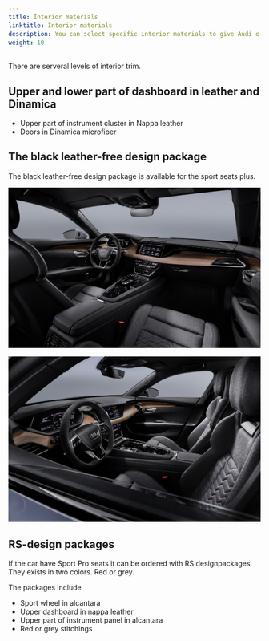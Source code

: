 ```yaml
---
title: Interior materials
linktitle: Interior materials
description: You can select specific interior materials to give Audi e-tron GT a more exclusive look
weight: 10
---
```


There are serveral levels of interior trim.

## Upper and lower part of dashboard in leather and Dinamica

- Upper part of instrument cluster in Nappa leather
- Doors in Dinamica microfiber

## The black leather-free design package

The black leather-free design package is available for the sport seats plus.

![Interior 7 HD](interior_vegan_1.jpg "Interior in ")

![Interior 7 HD](interior_vegan_2.jpg "Interior in ")

## RS-design packages

If the car have Sport Pro seats it can be ordered with RS designpackages. They exists in two colors. Red or grey.

The packages include

- Sport wheel in alcantara
- Upper dashboard in nappa leather
- Upper part of instrument panel in alcantara
- Red or grey stitchings